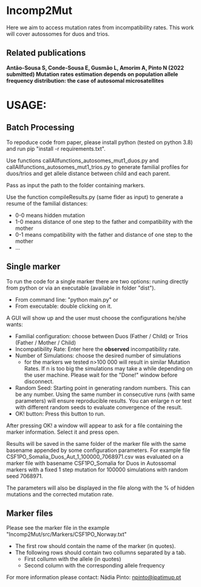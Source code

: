 # Incomp2Mut

Here we aim to access mutation rates from incompatibility rates.
This work will cover autossomes for duos and trios.

## Related publications
**Antão-Sousa S, Conde-Sousa E, Gusmão L, Amorim A, Pinto N (2022 submitted) 
Mutation rates estimation depends on population allele frequency distribution: the case of autosomal microsatellites**


# USAGE:
## Batch Processing
To repoduce code from paper, please install python (tested on python 3.8) and run pip "install -r requirements.txt".

Use functions callAllfunctions_autosomes_mut1_duos.py and callAllfunctions_autosomes_mut1_trios.py to generate familial profiles for duos/trios and get allele distance between child and each parent.

Pass as input the path to the folder containing markers.

Use the function compileResults.py (same flder as input) to generate a resume of the familial distances:
* 0-0 means hidden mutation
* 1-0 means distance of one step to the father and compatibility with the mother
* 0-1 means compatibility with the father and distance of one step to the mother
* ...

## Single marker
To run the code for a single marker there are two options: runing directly from python or via an executable (available in folder "dist"). 

* From command line: "python main.py" or 
* From executable: double clicking on it.

A GUI will show up and the user must choose the configurations he/she wants:
* Familial configuration: choose between Duos (Father / Child) or Trios (Father / Mother / Child)
* Incompatibility Rate: Enter here the **observed** incompatibility rate.
* Number of Simulations: choose the desired number of simulations
	* for the markers we tested n>100 000 will result in similar Mutation Rates. If n is too big the simulations may take a while depending on the user machine. Please wait for the "Done!" window before disconnect.
* Random Seed: Starting point in generating random numbers. This can be any number. Using the same number in consecutive runs (with same parameters) will ensure reproducible results. You can enlarge n or test with different random seeds to evaluate convergence of the result.
* OK! button: Press this button to run.

After pressing OK! a window will appear to ask for a file containing the marker information. Select it and press open.

Results will be saved in the same folder of the marker file with the same basename appended by some configuration parameters. 
For example file CSF1PO_Somalia_Duos_Aut_1_100000_7068971.csv was evaluated on a marker file with basename CSF1PO_Somalia 
for Duos in Autossomal markers with a fixed 1 step mutation for 100000 simulations with random seed 7068971.

The parameters will also be displayed in the file along with the % of hidden mutations and the corrected mutation rate.


## Marker files
Please see the marker file in the example "Incomp2Mut/src/Markers/CSF1PO_Norway.txt"
* The first row should contain the name of the marker (in quotes).
* The following rows should contain two collumns separated by a tab.
	* First collumn with the allele (in quotes)
	* Second column with the corresponding allele frequency
	
For more information please contact:
Nádia Pinto: npinto@ipatimup.pt
